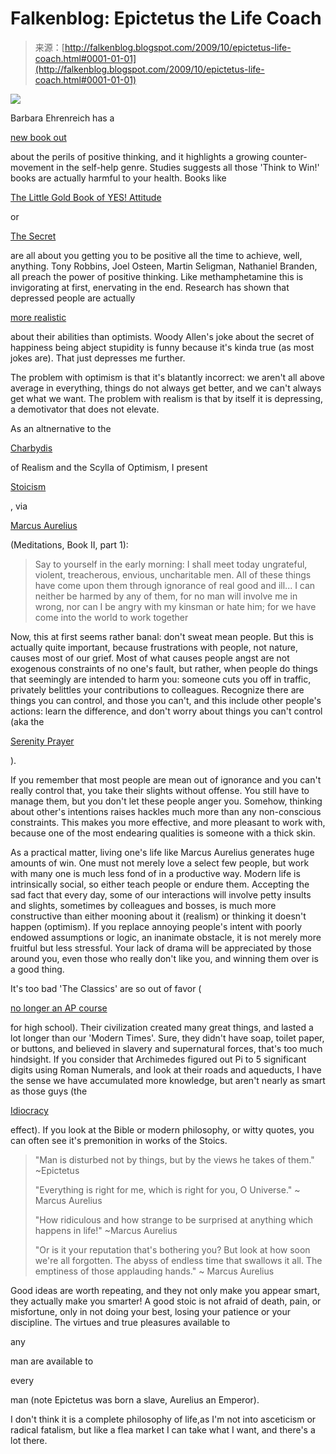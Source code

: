 <!--yml
category: 未分类
date: 2024-05-12 21:46:28
-->

# Falkenblog: Epictetus the Life Coach

> 来源：[http://falkenblog.blogspot.com/2009/10/epictetus-life-coach.html#0001-01-01](http://falkenblog.blogspot.com/2009/10/epictetus-life-coach.html#0001-01-01)

[![](img/f5d69ff8c563f67db3b4feb48091df34.png)](https://blogger.googleusercontent.com/img/b/R29vZ2xl/AVvXsEhPx7rYGbHnDfNZAOz89W-xWoAV24XZ8W8zOd56pp2tekMyQzOZ4YX55tyVQpwscGGugoq6t-6WzykXSBXZUbd55SyAZz1b4m6t6Cq2xJkR6JtMUXY4E3EZzvIFBWZYg_u4A0vHKw/s1600-h/marcus_aurelius_03.jpeg)

Barbara Ehrenreich has a

[new book out](http://www.time.com/time/health/article/0,8599,1929155,00.html)

about the perils of positive thinking, and it highlights a growing counter-movement in the self-help genre. Studies suggests all those 'Think to Win!' books are actually harmful to your health. Books like

[The Little Gold Book of YES! Attitude](http://www.amazon.com/Little-Gold-Book-YES-Attitude/dp/0131986473/ref=sr_1_1?ie=UTF8&s=books&qid=1255618712&sr=1-1)

or

[The Secret](http://www.amazon.com/Secret-Rhonda-Byrne/dp/1582701709/ref=sr_1_1?ie=UTF8&s=books&qid=1255618772&sr=1-1)

are all about you getting you to be positive all the time to achieve, well, anything. Tony Robbins, Joel Osteen, Martin Seligman, Nathaniel Branden, all preach the power of positive thinking. Like methamphetamine this is invigorating at first, enervating in the end. Research has shown that depressed people are actually

[more realistic](http://www.depressionisachoice.com/essays/happiness_explained.htm)

about their abilities than optimists. Woody Allen's joke about the secret of happiness being abject stupidity is funny because it's kinda true (as most jokes are). That just depresses me further.

The problem with optimism is that it's blatantly incorrect: we aren't all above average in everything, things do not always get better, and we can't always get what we want. The problem with realism is that by itself it is depressing, a demotivator that does not elevate.

As an altnernative to the

[Charbydis](http://en.wikipedia.org/wiki/Scylla_and_Charybdis)

of Realism and the Scylla of Optimism, I present

[Stoicism](http://en.wikipedia.org/wiki/Stoicism)

, via

[Marcus Aurelius](http://www.kirjasto.sci.fi/aurelius.htm)

(Meditations, Book II, part 1):

> Say to yourself in the early morning: I shall meet today ungrateful, violent, treacherous, envious, uncharitable men. All of these things have come upon them through ignorance of real good and ill... I can neither be harmed by any of them, for no man will involve me in wrong, nor can I be angry with my kinsman or hate him; for we have come into the world to work together

Now, this at first seems rather banal: don't sweat mean people. But this is actually quite important, because frustrations with people, not nature, causes most of our grief. Most of what causes people angst are not exogenous constraints of no one's fault, but rather, when people do things that seemingly are intended to harm you: someone cuts you off in traffic, privately belittles your contributions to colleagues. Recognize there are things you can control, and those you can't, and this include other people's actions: learn the difference, and don't worry about things you can't control (aka the

[Serenity Prayer](http://www.cptryon.org/prayer/special/serenity.html)

).

If you remember that most people are mean out of ignorance and you can't really control that, you take their slights without offense. You still have to manage them, but you don't let these people anger you. Somehow, thinking about other's intentions raises hackles much more than any non-conscious constraints. This makes you more effective, and more pleasant to work with, because one of the most endearing qualities is someone with a thick skin.

As a practical matter, living one's life like Marcus Aurelius generates huge amounts of win. One must not merely love a select few people, but work with many one is much less fond of in a productive way. Modern life is intrinsically social, so either teach people or endure them. Accepting the sad fact that every day, some of our interactions will involve petty insults and slights, sometimes by colleagues and bosses, is much more constructive than either mooning about it (realism) or thinking it doesn't happen (optimism). If you replace annoying people's intent with poorly endowed assumptions or logic, an inanimate obstacle, it is not merely more fruitful but less stressful. Your lack of drama will be appreciated by those around you, even those who really don't like you, and winning them over is a good thing.

It's too bad 'The Classics' are so out of favor (

[no longer an AP course](http://www.washingtonpost.com/wp-dyn/content/article/2009/05/13/AR2009051303254.html)

for high school). Their civilization created many great things, and lasted a lot longer than our 'Modern Times'. Sure, they didn't have soap, toilet paper, or buttons, and believed in slavery and supernatural forces, that's too much hindsight. If you consider that Archimedes figured out Pi to 5 significant digits using Roman Numerals, and look at their roads and aqueducts, I have the sense we have accumulated more knowledge, but aren't nearly as smart as those guys (the

[Idiocracy](http://en.wikipedia.org/wiki/Idiocracy)

effect). If you look at the Bible or modern philosophy, or witty quotes, you can often see it's premonition in works of the Stoics.

> "Man is disturbed not by things, but by the views he takes of them." ~Epictetus
> 
> "Everything is right for me, which is right for you, O Universe." ~ Marcus Aurelius
> 
> "How ridiculous and how strange to be surprised at anything which happens in life!" ~Marcus Aurelius
> 
> "Or is it your reputation that's bothering you? But look at how soon we're all forgotten. The abyss of endless time that swallows it all. The emptiness of those applauding hands." ~ Marcus Aurelius

Good ideas are worth repeating, and they not only make you appear smart, they actually make you smarter! A good stoic is not afraid of death, pain, or misfortune, only in not doing your best, losing your patience or your discipline. The virtues and true pleasures available to

any

man are available to

every

man (note Epictetus was born a slave, Aurelius an Emperor).

I don't think it is a complete philosophy of life,as I'm not into asceticism or radical fatalism, but like a flea market I can take what I want, and there's a lot there.